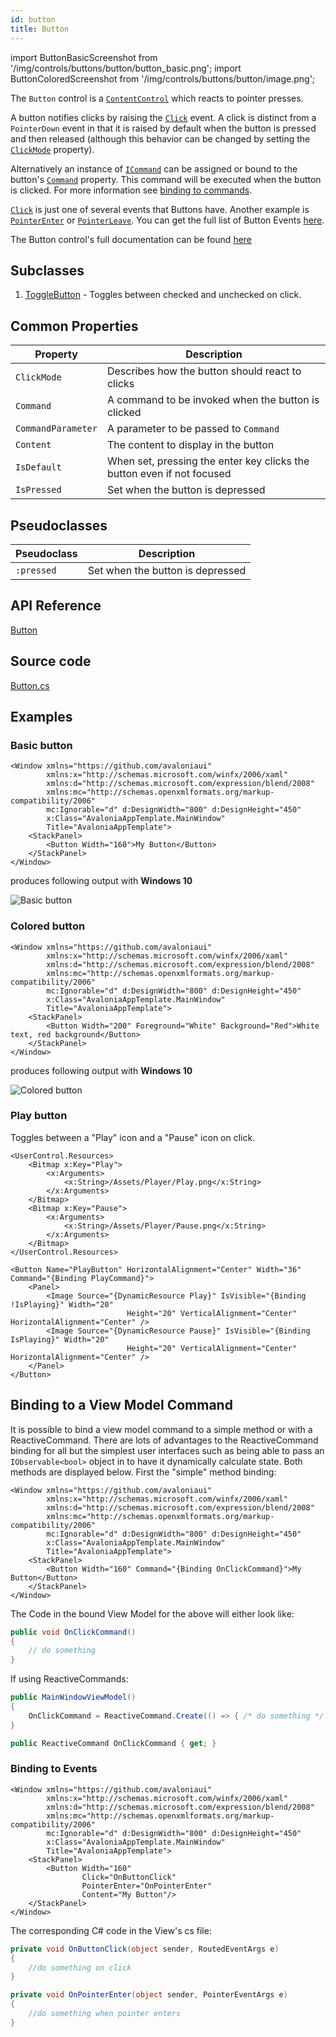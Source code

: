 ```yaml
---
id: button
title: Button
---
```


import ButtonBasicScreenshot from '/img/controls/buttons/button/button_basic.png';
import ButtonColoredScreenshot from '/img/controls/buttons/button/image.png';

The `Button` control is a [`ContentControl`](../contentcontrol) which reacts to pointer presses.

A button notifies clicks by raising the [`Click`](http://reference.avaloniaui.net/api/Avalonia.Controls/Button/61B1E7A8) event. A click is distinct from a `PointerDown` event in that it is raised by default when the button is pressed and then released (although this behavior can be changed by setting the [`ClickMode`](http://reference.avaloniaui.net/api/Avalonia.Controls/ClickMode/) property).

Alternatively an instance of [`ICommand`](https://docs.microsoft.com/en-gb/dotnet/api/system.windows.input.icommand?view=netstandard-2.0) can be assigned or bound to the button's [`Command`](http://reference.avaloniaui.net/api/Avalonia.Controls/Button/4AAA993D) property. This command will be executed when the button is clicked. For more information see [binding to commands](http://reference.avaloniaui.net/api/Avalonia.Data/Binding/).

[`Click`](http://reference.avaloniaui.net/api/Avalonia.Controls/Button/61B1E7A8) is just one of several events that Buttons have. Another example is [`PointerEnter`](http://reference.avaloniaui.net/api/Avalonia.Input/InputElement/B4FED8A5) or [`PointerLeave`](http://reference.avaloniaui.net/api/Avalonia.Input/InputElement/0ABE1887). You can get the full list of Button Events [here](http://reference.avaloniaui.net/api/Avalonia.Controls/Button/#Events).

The Button control's full documentation can be found [here](http://reference.avaloniaui.net/api/Avalonia.Controls/Button/)

## Subclasses

1. [ToggleButton](http://reference.avaloniaui.net/api/Avalonia.Controls/DrawingPresenter/) - Toggles between checked and unchecked on click.

## Common Properties

| Property           | Description                                                            |
| ------------------ | ---------------------------------------------------------------------- |
| `ClickMode`        | Describes how the button should react to clicks                        |
| `Command`          | A command to be invoked when the button is clicked                     |
| `CommandParameter` | A parameter to be passed to `Command`                                  |
| `Content`          | The content to display in the button                                   |
| `IsDefault`        | When set, pressing the enter key clicks the button even if not focused |
| `IsPressed`        | Set when the button is depressed                                       |

## Pseudoclasses

| Pseudoclass | Description                      |
| ----------- | -------------------------------- |
| `:pressed`  | Set when the button is depressed |

## API Reference

[Button](http://reference.avaloniaui.net/api/Avalonia.Controls/Button/)

## Source code

[Button.cs](https://github.com/AvaloniaUI/Avalonia/blob/master/src/Avalonia.Controls/Button.cs)

## Examples

### Basic button

```markup
<Window xmlns="https://github.com/avaloniaui"
        xmlns:x="http://schemas.microsoft.com/winfx/2006/xaml"
        xmlns:d="http://schemas.microsoft.com/expression/blend/2008"
        xmlns:mc="http://schemas.openxmlformats.org/markup-compatibility/2006"
        mc:Ignorable="d" d:DesignWidth="800" d:DesignHeight="450"
        x:Class="AvaloniaAppTemplate.MainWindow"
        Title="AvaloniaAppTemplate">
	<StackPanel>
		<Button Width="160">My Button</Button>
	</StackPanel>
</Window>
```

produces following output with **Windows 10**

<img className="center" src={ButtonBasicScreenshot} alt="Basic button" />

### Colored button

```markup
<Window xmlns="https://github.com/avaloniaui"
        xmlns:x="http://schemas.microsoft.com/winfx/2006/xaml"
        xmlns:d="http://schemas.microsoft.com/expression/blend/2008"
        xmlns:mc="http://schemas.openxmlformats.org/markup-compatibility/2006"
        mc:Ignorable="d" d:DesignWidth="800" d:DesignHeight="450"
        x:Class="AvaloniaAppTemplate.MainWindow"
        Title="AvaloniaAppTemplate">
	<StackPanel>
		<Button Width="200" Foreground="White" Background="Red">White text, red background</Button>
	</StackPanel>
</Window>
```

produces following output with **Windows 10**

<img className="center" src={ButtonColoredScreenshot} alt="Colored button" />

### Play button

Toggles between a "Play" icon and a "Pause" icon on click.

```markup
<UserControl.Resources>
    <Bitmap x:Key="Play">
        <x:Arguments>
            <x:String>/Assets/Player/Play.png</x:String>
        </x:Arguments>
    </Bitmap>
    <Bitmap x:Key="Pause">
        <x:Arguments>
            <x:String>/Assets/Player/Pause.png</x:String>
        </x:Arguments>
    </Bitmap>
</UserControl.Resources>
```

```markup
<Button Name="PlayButton" HorizontalAlignment="Center" Width="36" Command="{Binding PlayCommand}">
    <Panel>
        <Image Source="{DynamicResource Play}" IsVisible="{Binding !IsPlaying}" Width="20"
                          Height="20" VerticalAlignment="Center" HorizontalAlignment="Center" />
        <Image Source="{DynamicResource Pause}" IsVisible="{Binding IsPlaying}" Width="20"
                          Height="20" VerticalAlignment="Center" HorizontalAlignment="Center" />
    </Panel>
</Button>
```

## Binding to a View Model Command

It is possible to bind a view model command to a simple method or with a ReactiveCommand. There are lots of advantages to the ReactiveCommand binding for all but the simplest user interfaces such as being able to pass an `IObservable<bool>` object in to have it dynamically calculate state. Both methods are displayed below. First the "simple" method binding:

```markup
<Window xmlns="https://github.com/avaloniaui"
        xmlns:x="http://schemas.microsoft.com/winfx/2006/xaml"
        xmlns:d="http://schemas.microsoft.com/expression/blend/2008"
        xmlns:mc="http://schemas.openxmlformats.org/markup-compatibility/2006"
        mc:Ignorable="d" d:DesignWidth="800" d:DesignHeight="450"
        x:Class="AvaloniaAppTemplate.MainWindow"
        Title="AvaloniaAppTemplate">
    <StackPanel>
        <Button Width="160" Command="{Binding OnClickCommand}">My Button</Button>
    </StackPanel>
</Window>
```

The Code in the bound View Model for the above will either look like:

```csharp
public void OnClickCommand()
{
	// do something
}
```

If using ReactiveCommands:

```csharp
public MainWindowViewModel()
{
	OnClickCommand = ReactiveCommand.Create(() => { /* do something */ });
}

public ReactiveCommand OnClickCommand { get; }
```

### Binding to Events

```markup
<Window xmlns="https://github.com/avaloniaui"
        xmlns:x="http://schemas.microsoft.com/winfx/2006/xaml"
        xmlns:d="http://schemas.microsoft.com/expression/blend/2008"
        xmlns:mc="http://schemas.openxmlformats.org/markup-compatibility/2006"
        mc:Ignorable="d" d:DesignWidth="800" d:DesignHeight="450"
        x:Class="AvaloniaAppTemplate.MainWindow"
        Title="AvaloniaAppTemplate">
    <StackPanel>
        <Button Width="160" 
                Click="OnButtonClick"
                PointerEnter="OnPointerEnter"
                Content="My Button"/>
    </StackPanel>
</Window>
```

The corresponding C# code in the View's cs file:

```csharp
private void OnButtonClick(object sender, RoutedEventArgs e)
{
	//do something on click
}

private void OnPointerEnter(object sender, PointerEventArgs e)
{
	//do something when pointer enters
}
```